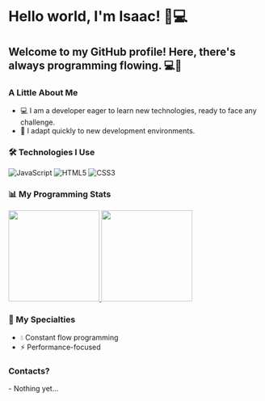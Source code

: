 # Hello world, I'm Isaac! 🐢💻

<div>
  <h2>Welcome to my GitHub profile! Here, there's always programming flowing. 💻🌊</h2>

  <h3> A Little About Me </h3>
  <ul>
    <li>💻 I am a developer eager to learn new technologies, ready to face any challenge.</li>
    <li>🐢 I adapt quickly to new development environments.</li>
  </ul>

  <h3>🛠️ Technologies I Use</h3>
  <p>
    <img src="https://img.shields.io/badge/JavaScript-F7DF1E?style=for-the-badge&logo=javascript&logoColor=black" alt="JavaScript" />
    <img src="https://img.shields.io/badge/HTML5-E34F26?style=for-the-badge&logo=html5&logoColor=white" alt="HTML5" />
    <img src="https://img.shields.io/badge/CSS3-1572B6?style=for-the-badge&logo=css3&logoColor=white" alt="CSS3" />
  </p>

  <h3>📊 My Programming Stats</h3>
  <a href="https://github.com/zackferr">
    <img height="180" src="https://github-readme-stats.vercel.app/api/?username=zackferr&show_icons=true&theme=github_dark&include_all_commits=true&count_private=true"/>
  </a>

  <a href="https://github.com/zackferr">
    <img height="180" src="https://github-readme-stats.vercel.app/api/top-langs/?username=zackferr&layout=compact&langs_count=10&theme=github_dark"/>
  </a>

  <h3>🐢 My Specialties</h3>
  <ul>
    <li>💧 Constant flow programming </li>
    <li>⚡ Performance-focused </li>
  </ul>

 <h3>Contacts?</h3>
  <div>
   - Nothing yet...
  </div>
</div>
